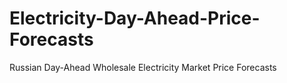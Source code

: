 # Electricity-Day-Ahead-Price-Forecasts
Russian Day-Ahead Wholesale Electricity Market Price Forecasts
